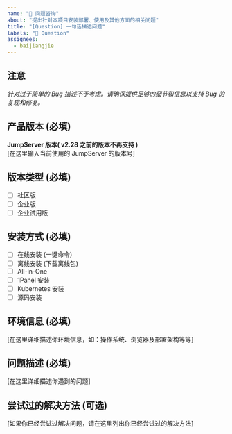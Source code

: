 ```yaml
---
name: "🤔 问题咨询"
about: "提出针对本项目安装部署、使用及其他方面的相关问题"
title: "[Question] 一句话描述问题"
labels: "🤔 Question"
assignees: 
  - baijiangjie
---
```


## 注意
_针对过于简单的 Bug 描述不予考虑。请确保提供足够的细节和信息以支持 Bug 的复现和修复。_

## 产品版本 (必填)
**JumpServer 版本( v2.28 之前的版本不再支持 )** <br>
[在这里输入当前使用的 JumpServer 的版本号]

## 版本类型 (必填)
- [ ] 社区版
- [ ] 企业版
- [ ] 企业试用版

## 安装方式 (必填)
- [ ] 在线安装 (一键命令)
- [ ] 离线安装 (下载离线包)
- [ ] All-in-One
- [ ] 1Panel 安装
- [ ] Kubernetes 安装
- [ ] 源码安装

## 环境信息 (必填)
[在这里详细描述你环境信息，如：操作系统、浏览器及部署架构等等]

## 问题描述 (必填)
[在这里详细描述你遇到的问题]

## 尝试过的解决方法 (可选)
[如果你已经尝试过解决问题，请在这里列出你已经尝试过的解决方法]
